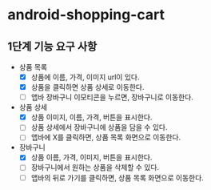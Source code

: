 # android-shopping-cart

## 1단계 기능 요구 사항

- 상품 목록
    - [X] 상품에 이름, 가격, 이미지 url이 있다.
    - [X] 상품을 클릭하면 상품 상세로 이동한다.
    - [ ] 앱바 장바구니 이모티콘을 누르면, 장바구니로 이동한다.
- 상품 상세
    - [x] 상품 이미지, 이름, 가격, 버튼을 표시한다.
    - [ ] 상품 상세에서 장바구니에 상품을 담을 수 있다.
    - [ ] 앱바에 X를 클릭하면, 상품 목록 화면으로 이동한다.
- 장바구니
    - [X] 상품 이름, 가격, 이미지, 버튼을 표시한다.
    - [ ] 장바구니에서 원하는 상품을 삭제할 수 있다.
    - [ ] 앱바의 뒤로 가기를 클릭하면, 상품 목록 화면으로 이동한다.
